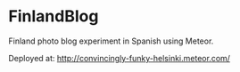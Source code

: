FinlandBlog
===========

Finland photo blog experiment in Spanish using Meteor.

Deployed at: http://convincingly-funky-helsinki.meteor.com/
